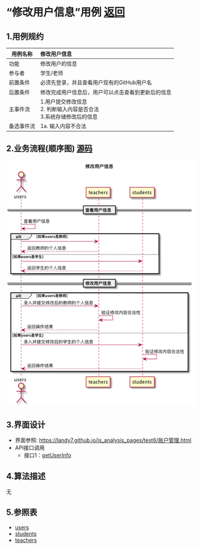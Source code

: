 # “修改用户信息”用例 [返回](../README.md)

## 1.用例规约

|用例名称|修改用户信息|
|-------|:-------------|
|功能|修改用户的信息|
|参与者|学生/老师|
|前置条件|必须先登录，并且查看用户现有的GitHub用户名|
|后置条件|修改完成用户信息后，用户可以点击查看到更新后的信息|
|主事件流| 1.用户提交修改信息 <br/>2. 判断输入内容是否合法 <br>3.系统存储修改后的信息|
|备选事件流|1a. 输入内容不合法 <br/>|


## 2.业务流程(顺序图) [源码](../sequence/修改用户信息.md)
![修改用户信息](/out/test6/sequence/修改用户信息/修改用户信息.png)

## 3.界面设计
- 界面参照: https://landy7.github.io/is_analysis_pages/test6/账户管理.html
- API接口调用
    - 接口1：[getUserInfo](../接口/getandsetUserInfo.md)

## 4.算法描述
无

## 5.参照表
- [users](../数据库设计.md/#users)
- [students](../数据库设计.md/#students)
- [teachers](../数据库设计.md/#teachers)